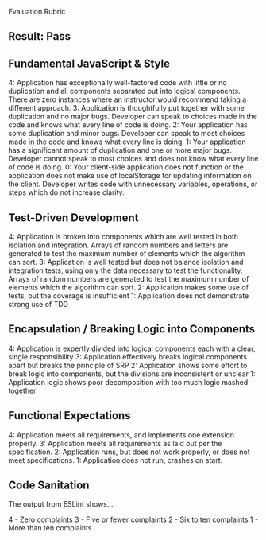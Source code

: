 Evaluation Rubric

## Result: Pass

## Fundamental JavaScript & Style

4: Application has exceptionally well-factored code with little or no duplication and all components separated out into logical components. There are zero instances where an instructor would recommend taking a different approach.
3: Application is thoughtfully put together with some duplication and no major bugs. Developer can speak to choices made in the code and knows what every line of code is doing.
2: Your application has some duplication and minor bugs. Developer can speak to most choices made in the code and knows what every line is doing.
1: Your application has a significant amount of duplication and one or more major bugs. Developer cannot speak to most choices and does not know what every line of code is doing.
0: Your client-side application does not function or the application does not make use of localStorage for updating information on the client. Developer writes code with unnecessary variables, operations, or steps which do not increase clarity.

## Test-Driven Development

4: Application is broken into components which are well tested in both isolation and integration. Arrays of random numbers and letters are generated to test the maximum number of elements which the algorithm can sort.
3: Application is well tested but does not balance isolation and integration tests, using only the data necessary to test the functionality. Arrays of random numbers are generated to test the maximum number of elements which the algorithm can sort.
2: Application makes some use of tests, but the coverage is insufficient
1: Application does not demonstrate strong use of TDD

## Encapsulation / Breaking Logic into Components

4: Application is expertly divided into logical components each with a clear, single responsibility
3: Application effectively breaks logical components apart but breaks the principle of SRP
2: Application shows some effort to break logic into components, but the divisions are inconsistent or unclear
1: Application logic shows poor decomposition with too much logic mashed together

## Functional Expectations

4: Application meets all requirements, and implements one extension properly.
3: Application meets all requirements as laid out per the specification.
2: Application runs, but does not work properly, or does not meet specifications.
1: Application does not run, crashes on start.

## Code Sanitation

The output from ESLint shows…

4 - Zero complaints
3 - Five or fewer complaints
2 - Six to ten complaints
1 - More than ten complaints
